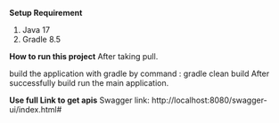 **Setup Requirement**

1. Java 17
2. Gradle 8.5


**How to run this project**
After taking pull.

build the application with gradle by command : gradle clean build
After successfully build run the main application.


**Use full Link to get apis**
Swagger link: http://localhost:8080/swagger-ui/index.html#

